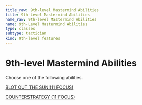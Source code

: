 ```yaml
---
title_raw: 9th-level Mastermind Abilities
title: 9th-Level Mastermind Abilities
name_raw: 9th-level Mastermind Abilities
name: 9th-Level Mastermind Abilities
type: classes
subtype: tactician
kind: 9th-level features
---
```


# 9th-level Mastermind Abilities

Choose one of the following abilities.

[BLOT OUT THE SUN!(11 FOCUS)](<./Blot%20Out%20The%20SUN(11%20FOCUS).md>)

[COUNTERSTRATEGY (11 FOCUS)](./Counterstrategy.md)
